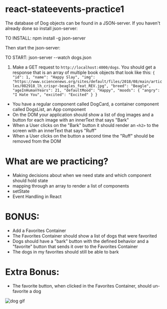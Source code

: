 
# react-stateevents-practice1

The database of Dog objects can be found in a JSON-server. If you haven't already done so install json-server:

TO INSTALL: npm install -g json-server

Then start the json-server:

TO START: json-server --watch dogs.json

1. Make a GET request to `http://localhost:4000/dogs`. You should get a response that is an array of multiple book objects that look like this:
   `{ "id": 1, "name": "Happy Slay", "img": "https://www.sciencenews.org/sites/default/files/2018/08/main/articles/082918_lh_crispr-beagles_feat_REV.jpg", "breed": "Beagle", "ageInHumanYears": 21, "defaultMood": "Happy", "moods": { "angry": "I Hate You", "excited": "Excited" } }`

- You have a regular component called DogCard, a container component called DogsList, an App component
- On the DOM your application should show a list of dog images and a button for each image with an innerText that says "Bark"
- When a User clicks on the "Bark" button it should render an `<h2>` to the screen with an innerText that says "Ruff"
- When a User clicks on the button a second time the "Ruff" should be removed from the DOM

# What are we practicing?

- Making decisions about when we need state and which component should hold state
- mapping through an array to render a list of components
- setState
- Event Handling in React


# BONUS:
- Add a Favorites Container 
- The Favorites Container should show a list of dogs that were favorited
- Dogs should have a "bark" button with the defined behavior and a "favorite" button that sends it over to the Favorites Container
- The dogs in my favorites should still be able to bark 

# Extra Bonus:
- The favorite button, when clicked in the Favorites Container, should un-favorite a dog 

![dog gif](react-events.gif)
